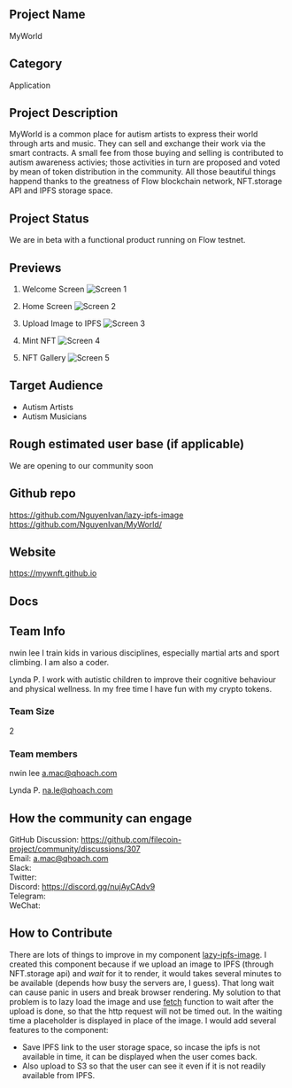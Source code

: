 ## Project Name <!-- Add your project name here with format "Project Name"-->
MyWorld

## Category 
<!--developer tooling, application, wallet, infrastructure, etc-->
Application

## Project Description
<!--Describe your project in a few sentences. -->
MyWorld is a common place for autism artists to express their world through arts and music. They can sell and exchange their work via the smart contracts. A small fee from those buying and selling is contributed to autism awareness activies; those activities in turn are proposed and voted by mean of token distribution in the community.
All those beautiful things happend thanks to the greatness of Flow blockchain network, NFT.storage API and IPFS storage space.

## Project Status
<!--brainstorming, fundraising, under development, beta, shipped, etc-->
We are in beta with a functional product running on Flow testnet.

## Previews
<!--Add some screenshots to give a preview of your product-->
1. Welcome Screen
    ![Screen 1](https://mywnft.github.io/shot/sign-in.png)

2. Home Screen
    ![Screen 2](https://mywnft.github.io/shot/home.png)    

3. Upload Image to IPFS
    ![Screen 3](https://mywnft.github.io/shot/upload-mint.png)

4. Mint NFT
    ![Screen 4](https://mywnft.github.io/shot/success.png)

4. NFT Gallery
    ![Screen 5](https://mywnft.github.io/shot/gallery.png)

## Target Audience
<!--Describe who will be your project's users-->
+ Autism Artists
+ Autism Musicians

## Rough estimated user base (if applicable)
<!--How many users do you have right now?-->
We are opening to our community soon

## Github repo
<!--Attach a link to your GitHub repo if it's OSS-->
https://github.com/NguyenIvan/lazy-ipfs-image   
https://github.com/NguyenIvan/MyWorld/

## Website
<!--Link your website if available-->
https://mywnft.github.io

## Docs
<!--Including a link to your project docs!-->

## Team Info
<!-- Introduce your amazing team - how many team members are working on this project and who are they?-->
nwin lee
I train kids in various disciplines, especially martial arts and sport climbing. I am also a coder.

Lynda P.
I work with autistic children to improve their cognitive behaviour and physical wellness. In my free time I have fun with my crypto tokens.

### Team Size  
2

### Team members  
nwin lee
a.mac@qhoach.com

Lynda P. 
na.le@qhoach.com

## How the community can engage
GitHub Discussion: https://github.com/filecoin-project/community/discussions/307 <!--Start a disucssion with the community here: https://github.com/filecoin-project/community/discussions/new and attach the link!-->  
Email: a.mac@qhoach.com   
Slack:  
Twitter:  
Discord:  https://discord.gg/nujAyCAdv9   
Telegram:  
WeChat:  

## How to Contribute
<!--How can the community contribute to your project?-->
There are lots of things to improve in my component [lazy-ipfs-image](https://github.com/NguyenIvan/lazy-ipfs-image). I created this component because if we upload an image to IPFS (through NFT.storage api) and <em>wait</em> for it to render, it would takes several minutes to be available (depends how busy the servers are, I guess). That long wait can cause panic in users and break browser rendering. 
My solution to that problem is to lazy load the image and use [fetch](https://developer.mozilla.org/en-US/docs/Web/API/Fetch_API/Using_Fetch) function to wait after the upload is done, so that the http request will not be timed out. In the waiting time a placeholder is displayed in place of the image.
I would add several features to the component:
- Save IPFS link to the user storage space, so incase the ipfs is not available in time, it can be displayed when the user comes back.
- Also upload to S3 so that the user can see it even if it is not readily available from IPFS.